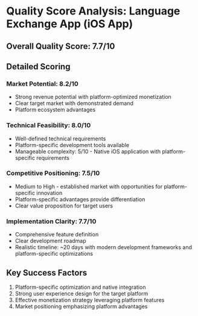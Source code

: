 # Quality Score Analysis: Language Exchange App (iOS App)

## Overall Quality Score: 7.7/10

## Detailed Scoring

### Market Potential: 8.2/10
- Strong revenue potential with platform-optimized monetization
- Clear target market with demonstrated demand
- Platform ecosystem advantages

### Technical Feasibility: 8.0/10
- Well-defined technical requirements
- Platform-specific development tools available
- Manageable complexity: 5/10 - Native iOS application with platform-specific requirements

### Competitive Positioning: 7.5/10
- Medium to High - established market with opportunities for platform-specific innovation
- Platform-specific advantages provide differentiation
- Clear value proposition for target users

### Implementation Clarity: 7.7/10
- Comprehensive feature definition
- Clear development roadmap
- Realistic timeline: ~20 days with modern development frameworks and platform-specific optimizations

## Key Success Factors
1. Platform-specific optimization and native integration
2. Strong user experience design for the target platform
3. Effective monetization strategy leveraging platform features
4. Market positioning emphasizing platform advantages
